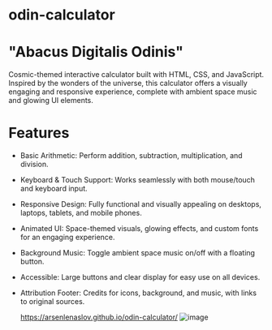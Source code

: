 # odin-calculator
# "Abacus Digitalis Odinis"

Cosmic-themed interactive calculator built with HTML, CSS, and JavaScript. Inspired by the wonders of the universe, this calculator offers a visually engaging and responsive experience, complete with ambient space music and glowing UI elements.

# Features
- Basic Arithmetic: Perform addition, subtraction, multiplication, and division.
- Keyboard & Touch Support: Works seamlessly with both mouse/touch and keyboard input.
- Responsive Design: Fully functional and visually appealing on desktops, laptops, tablets, and mobile phones.
- Animated UI: Space-themed visuals, glowing effects, and custom fonts for an engaging experience.
- Background Music: Toggle ambient space music on/off with a floating button.
- Accessible: Large buttons and clear display for easy use on all devices.
- Attribution Footer: Credits for icons, background, and music, with links to original sources.

  https://arsenlenaslov.github.io/odin-calculator/
![image](https://github.com/user-attachments/assets/ee504a2d-7b82-4f6c-a8d5-bd09b143b0a6)
